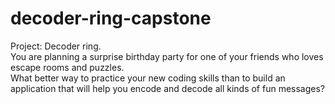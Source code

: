 # decoder-ring-capstone
Project: Decoder ring.  
You are planning a surprise birthday party for one of your friends who loves escape rooms and puzzles.  
What better way to practice your new coding skills than to build an application that will help you encode and decode all kinds of fun messages?
